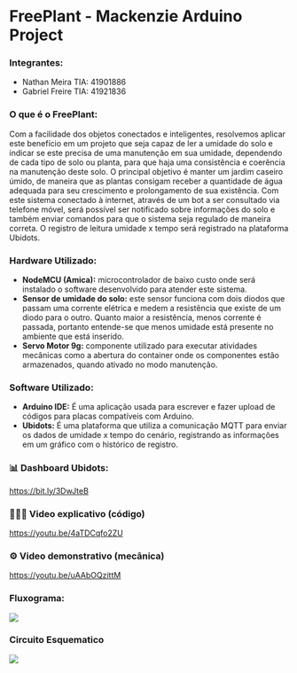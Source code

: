 # FreePlant - Mackenzie Arduino Project

<h3> Integrantes:</h3>

- Nathan Meira  TIA: 41901886
- Gabriel Freire TIA: 41921836

### O que é o FreePlant:
Com a facilidade dos objetos conectados e inteligentes, resolvemos aplicar este benefício em um projeto que seja capaz de ler a umidade do solo e indicar se este precisa de uma manutenção em sua umidade, dependendo de cada tipo de solo ou planta, para que haja uma consistência e coerência na manutenção deste solo. O principal objetivo é manter um jardim caseiro úmido, de maneira que as plantas consigam receber a quantidade de água adequada para seu crescimento e prolongamento de sua existência. Com este sistema conectado à internet, através de um bot a ser consultado via telefone móvel, será possível ser notificado sobre informações do solo e também enviar comandos para que o sistema seja regulado de maneira correta. O registro de leitura umidade x tempo será registrado na plataforma Ubidots.

### Hardware Utilizado:
- <b>NodeMCU (Amica):</b> microcontrolador de baixo custo onde será instalado o software desenvolvido para atender este sistema.
- <b>Sensor de umidade do solo:</b> este sensor funciona com dois diodos que passam uma corrente elétrica e medem a resistência que existe de um diodo para o outro. Quanto maior a resistência, menos corrente é passada, portanto entende-se que menos umidade está presente no ambiente que está inserido. 
- <b>Servo Motor 9g:</b> componente utilizado para executar atividades mecânicas como a abertura do container onde os componentes estão armazenados, quando ativado no modo manutenção.

### Software Utilizado:
- <b>Arduino IDE:</b> É uma aplicação usada para escrever e fazer upload de códigos para placas compatíveis com Arduino.
- <b>Ubidots:</b> É uma plataforma que utiliza a comunicação MQTT para enviar os dados de umidade x tempo do cenário, registrando as informações em um gráfico com o histórico de registro.


### 📊 Dashboard Ubidots:
https://bit.ly/3DwJteB

### 👨🏻‍💻 Video explicativo (código)
https://youtu.be/4aTDCqfo2ZU

### ⚙️ Video demonstrativo (mecânica)
https://youtu.be/uAAbOQzittM

### Fluxograma:
<img src="https://cdn.discordapp.com/attachments/704873438443077673/911415734394056775/Fluxograma.png">

### Circuito Esquematico
<img src="https://cdn.discordapp.com/attachments/704873438443077673/911439909913522186/WhatsApp_Image_2021-11-19_at_23.14.55.jpeg"> 
